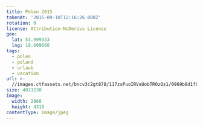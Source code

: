 ```yaml
---
title: Polen 2015
takenAt: '2015-09-10T12:16:26.000Z'
rotation: 0
license: Attribution-NoDerivs License
geo:
  lat: 53.999333
  lng: 19.609666
tags:
  - polen
  - poland
  - urlaub
  - vacation
url: >-
  //images.ctfassets.net/bncv3c2gt878/117zsPuoIRVaUobTROzQs1/0969b8d1fbbeeab3e6c6214d8ac40a5b/polen-2015_25931715486_o
size: 4023230
image:
  width: 2868
  height: 4310
contentType: image/jpeg
---
```



